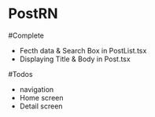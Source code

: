 # PostRN

#Complete 
- Fecth data & Search Box in PostList.tsx
- Displaying Title & Body in Post.tsx

#Todos
- navigation
- Home screen
- Detail screen
